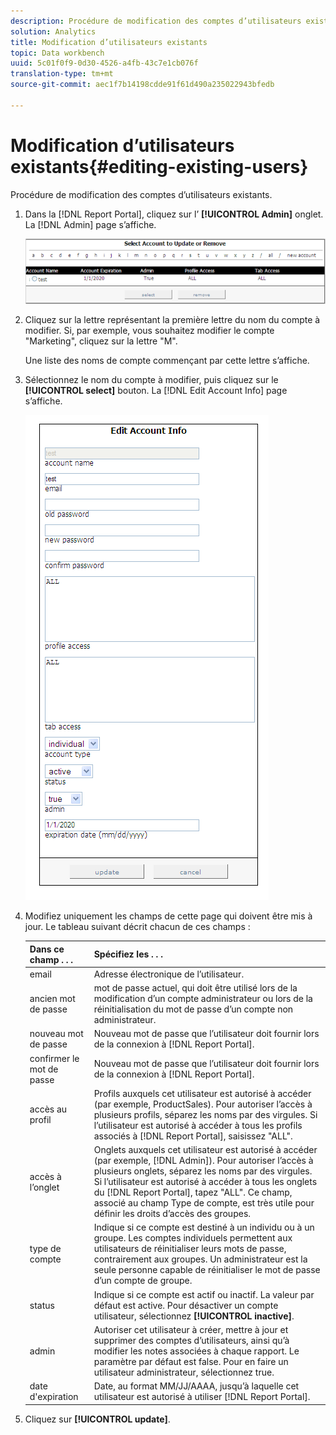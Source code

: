 ```yaml
---
description: Procédure de modification des comptes d’utilisateurs existants.
solution: Analytics
title: Modification d’utilisateurs existants
topic: Data workbench
uuid: 5c01f0f9-0d30-4526-a4fb-43c7e1cb076f
translation-type: tm+mt
source-git-commit: aec1f7b14198cdde91f61d490a235022943bfedb

---
```



# Modification d’utilisateurs existants{#editing-existing-users}

Procédure de modification des comptes d’utilisateurs existants.

1. Dans la [!DNL Report Portal], cliquez sur l’ **[!UICONTROL Admin]** onglet. La [!DNL Admin] page s’affiche.

   ![](assets/report_admintag2.png)

1. Cliquez sur la lettre représentant la première lettre du nom du compte à modifier. Si, par exemple, vous souhaitez modifier le compte &quot;Marketing&quot;, cliquez sur la lettre &quot;M&quot;.

   Une liste des noms de compte commençant par cette lettre s’affiche.

1. Sélectionnez le nom du compte à modifier, puis cliquez sur le **[!UICONTROL select]** bouton. La [!DNL Edit Account Info] page s’affiche.

   ![Infos sur l’étape](assets/rptPort_scrn_AdminTab_editUser.png)

1. Modifiez uniquement les champs de cette page qui doivent être mis à jour. Le tableau suivant décrit chacun de ces champs :

   | Dans ce champ . . . | Spécifiez les . . . |
   |---|---|
   | email | Adresse électronique de l’utilisateur. |
   | ancien mot de passe | mot de passe actuel, qui doit être utilisé lors de la modification d’un compte administrateur ou lors de la réinitialisation du mot de passe d’un compte non administrateur. |
   | nouveau mot de passe | Nouveau mot de passe que l’utilisateur doit fournir lors de la connexion à [!DNL Report Portal]. |
   | confirmer le mot de passe | Nouveau mot de passe que l’utilisateur doit fournir lors de la connexion à [!DNL Report Portal]. |
   | accès au profil | Profils auxquels cet utilisateur est autorisé à accéder (par exemple, ProductSales). Pour autoriser l’accès à plusieurs profils, séparez les noms par des virgules. Si l’utilisateur est autorisé à accéder à tous les profils associés à [!DNL Report Portal], saisissez &quot;ALL&quot;. |
   | accès à l’onglet | Onglets auxquels cet utilisateur est autorisé à accéder (par exemple, [!DNL Admin]). Pour autoriser l’accès à plusieurs onglets, séparez les noms par des virgules. Si l’utilisateur est autorisé à accéder à tous les onglets du [!DNL Report Portal], tapez &quot;ALL&quot;. Ce champ, associé au champ Type de compte, est très utile pour définir les droits d’accès des groupes. |
   | type de compte | Indique si ce compte est destiné à un individu ou à un groupe. Les comptes individuels permettent aux utilisateurs de réinitialiser leurs mots de passe, contrairement aux groupes. Un administrateur est la seule personne capable de réinitialiser le mot de passe d’un compte de groupe. |
   | status | Indique si ce compte est actif ou inactif. La valeur par défaut est active. Pour désactiver un compte utilisateur, sélectionnez **[!UICONTROL inactive]**. |
   | admin | Autoriser cet utilisateur à créer, mettre à jour et supprimer des comptes d’utilisateurs, ainsi qu’à modifier les notes associées à chaque rapport. Le paramètre par défaut est false. Pour en faire un utilisateur administrateur, sélectionnez true. |
   | date d&#39;expiration | Date, au format MM/JJ/AAAA, jusqu’à laquelle cet utilisateur est autorisé à utiliser [!DNL Report Portal]. |

1. Cliquez sur **[!UICONTROL update]**.
